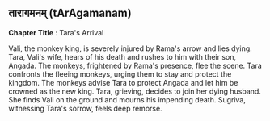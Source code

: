## तारागमनम् (tArAgamanam)
**Chapter Title** : Tara's Arrival

Vali, the monkey king, is severely injured by Rama's arrow and lies dying. Tara, Vali's wife, hears of his death and rushes to him with their son, Angada. The monkeys, frightened by Rama's presence, flee the scene. Tara confronts the fleeing monkeys, urging them to stay and protect the kingdom. The monkeys advise Tara to protect Angada and let him be crowned as the new king. Tara, grieving, decides to join her dying husband. She finds Vali on the ground and mourns his impending death. Sugriva, witnessing Tara's sorrow, feels deep remorse.